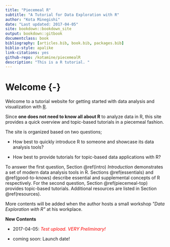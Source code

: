 ```yaml
--- 
title: "Piecemeal R"
subtitle: "A Tutorial for Data Exploration with R"
author: "Kota Minegishi"
date: "Last updated: 2017-04-05"
site: bookdown::bookdown_site
output: bookdown::gitbook
documentclass: book
bibliography: [articles.bib, book.bib, packages.bib]
biblio-style: apalike
link-citations: yes
github-repo: /kotamine/piecemealR
description: "This is a R tutorial. "
---
```


# Welcome {-}

Welcome to a tutorial website for getting started with data analysis and  visualization  with [R](https://www.r-project.org/).

Since **one does not need to know all about R** to analyze data in R, this site provides a quick overview and topic-based tutorials in a piecemeal fashion. 

The site is organized based on two questions; 

* How best to quickly introduce R to someone and showcase its data analysis tools? 

* How best to provide tutorials for topic-based data applications with R? 


To answer the first question, Section \@ref(intro) *Introduction* demonstrates a set of modern data analysis tools in R. Sections  \@ref(essentials) and \@ref(good-to-knows) describe essential and supplemental concepts of R respectively. For the second question, Section \@ref(piecemeal-top) provides topic-based tutorials. Additional resources are listed in Section \@ref(resources).   

More contents will be added when the author hosts a small workshop  _"Data Exploration with R"_  at his workplace.     


__New Contents__

* 2017-04-05: <span style="color:red">*Test upload. VERY Preliminary!*</span>


* coming soon: Launch date!






